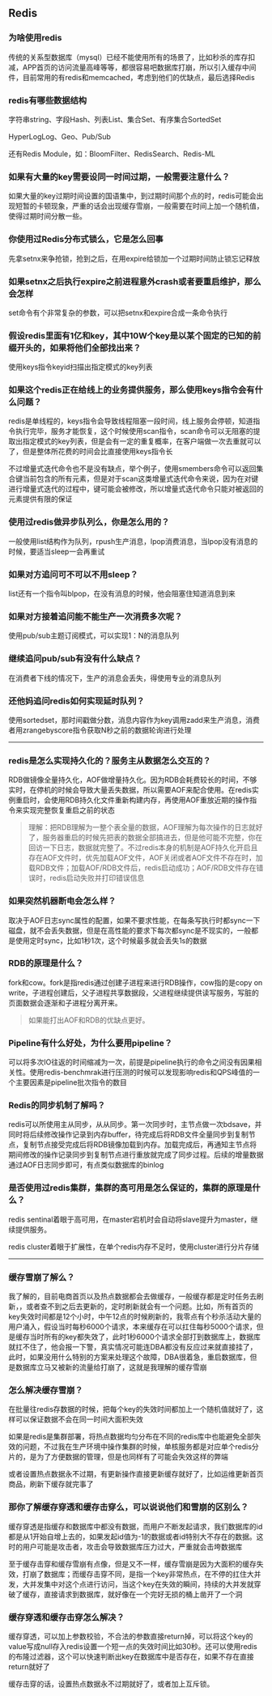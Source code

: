 ## Redis

### 为啥使用redis

传统的关系型数据库（mysql）已经不能使用所有的场景了，比如秒杀的库存扣减，APP首页的访问流量高峰等等，都很容易吧数据库打崩，所以引入缓存中间件，目前常用的有redis和memcached，考虑到他们的优缺点，最后选择Redis

### redis有哪些数据结构

字符串string、字段Hash、列表List、集合Set、有序集合SortedSet

HyperLogLog、Geo、Pub/Sub

还有Redis Module，如：BloomFilter、RedisSearch、Redis-ML

### 如果有大量的key需要设同一时间过期，一般需要注意什么？

如果大量的key过期时间设置的国语集中，到过期时间那个点的时，redis可能会出现短暂的卡顿现象，严重的话会出现缓存雪崩，一般需要在时间上加一个随机值，使得过期时间分散一些。

### 你使用过Redis分布式锁么，它是怎么回事

先拿setnx来争抢锁，抢到之后，在用expire给锁加一个过期时间防止锁忘记释放

### 如果setnx之后执行expire之前进程意外crash或者要重启维护，那么会怎样

set命令有个非常复杂的参数，可以把setnx和expire合成一条命令执行

### 假设redis里面有1亿和key，其中10W个key是以某个固定的已知的前缀开头的，如果将他们全部找出来？

使用keys指令keyid扫描出指定模式的key列表

### 如果这个redis正在给线上的业务提供服务，那么使用keys指令会有什么问题？

redis是单线程的，keys指令会导致线程阻塞一段时间，线上服务会停顿，知道指令执行完毕，服务才能恢复，这个时候使用scan指令，scan命令可以无阻塞的提取出指定模式的key列表，但是会有一定的重复概率，在客户端做一次去重就可以了，但是整体所花费的时间会比直接使用keys指令长

不过增量式迭代命令也不是没有缺点，举个例子，使用smembers命令可以返回集合键当前包含的所有元素，但是对于scan这类增量式迭代命令来说，因为在对键进行增量式迭代的过程中，键可能会被修改，所以增量式迭代命令只能对被返回的元素提供有限的保证

### 使用过redis做异步队列么，你是怎么用的？

一般使用list结构作为队列，rpush生产消息，lpop消费消息，当lpop没有消息的时候，要适当sleep一会再重试

### 如果对方追问可不可以不用sleep？

list还有一个指令叫blpop，在没有消息的时候，他会阻塞住知道消息到来

### 如果对方接着追问能不能生产一次消费多次呢？

使用pub/sub主题订阅模式，可以实现1：N的消息队列

### 继续追问pub/sub有没有什么缺点？

在消费者下线的情况下，生产的消息会丢失，得使用专业的消息队列

### 还他妈追问redis如何实现延时队列？

使用sortedset，那时间戳做分数，消息内容作为key调用zadd来生产消息，消费者用zrangebyscore指令获取N秒之前的数据轮询进行处理

---

### redis是怎么实现持久化的？服务主从数据怎么交互的？

RDB做镜像全量持久化，AOF做增量持久化。因为RDB会耗费较长的时间，不够实时，在停机的时候会导致大量丢失数据，所以需要AOF来配合使用。在redis实例重启时，会使用RDB持久化文件重新构建内存，再使用AOF重放近期的操作指令来实现完整恢复重启之前的状态

> 理解：把RDB理解为一整个表全量的数据，AOF理解为每次操作的日志就好了，服务器重启的时候先把表的数据全部搞进去，但是他可能不完整，你在回访一下日志，数据就完整了。不过redis本身的机制是AOF持久化开启且存在AOF文件时，优先加载AOF文件，AOF关闭或者AOF文件不存在时，加载RDB文件；加载AOF/RDB文件后，redis启动成功；AOF/RDB文件存在错误时，redis启动失败并打印错误信息

### 如果突然机器断电会怎么样？

取决于AOF日志sync属性的配置，如果不要求性能，在每条写执行时都sync一下磁盘，就不会丢失数据，但是在高性能的要求下每次都sync是不现实的，一般都是使用定时sync，比如1秒1次，这个时候最多就会丢失1s的数据

### RDB的原理是什么？

fork和cow。fork是指redis通过创建子进程来进行RDB操作，cow指的是copy on write，子进程创建后，父子进程共享数据段，父进程继续提供读写服务，写脏的页面数据会逐渐和子进程分离开来。

> 如果能打出AOF和RDB的优缺点更好。

### Pipeline有什么好处，为什么要用pipeline？

可以将多次IO往返的时间缩减为一次，前提是pipeline执行的命令之间没有因果相关性。使用redis-benchmrak进行压测的时候可以发现影响redis和QPS峰值的一个主要因素是pipeline批次指令的数目

### Redis的同步机制了解吗？

redis可以所使用主从同步，从从同步。第一次同步时，主节点做一次bdsave，并同时将后续修改操作记录到内存buffer，待完成后将RDB文件全量同步到复制节点，复制节点接受完成后将RDB镜像加载到内存。加载完成后，再通知主节点将期间修改的操作记录同步到复制节点进行重放就完成了同步过程。后续的增量数据通过AOF日志同步即可，有点类似数据库的binlog

### 是否使用过redis集群，集群的高可用是怎么保证的，集群的原理是什么？

redis sentinal着眼于高可用，在master宕机时会自动将slave提升为master，继续提供服务。

redis cluster着眼于扩展性，在单个redis内存不足时，使用cluster进行分片存储

---

### 缓存雪崩了解么？

我了解的，目前电商首页以及热点数据都会去做缓存，一般缓存都是定时任务去刷新，，或者查不到之后去更新的，定时刷新就会有一个问题。比如，所有首页的key失效时间都是12个小时，中午12点的时候刷新的，我零点有个秒杀活动大量的用户涌入，假设当时每秒6000个请求，本来缓存在可以扛住每秒5000个请求，但是缓存当时所有的key都失效了，此时1秒6000个请求全部打到数据库上，数据库就扛不住了，他会报一下警，真实情况可能连DBA都没有反应过来就直接挂了，此时，如果没用什么特别的方案来处理这个故障，DBA很着急，重启数据库，但是数据库立马又被新的流量给打崩了，这就是我理解的缓存雪崩

### 怎么解决缓存雪崩？

在批量往redis存数据的时候，把每个key的失效时间都加上一个随机值就好了，这样可以保证数据不会在同一时间大面积失效

如果是redis是集群部署，将热点数据均匀分布在不同的redis库中也能避免全部失效的问题，不过我在生产环境中操作集群的时候，单核服务都是对应单个redis分片的，是为了方便数据的管理，但是也同样有了可能会失效这样的弊端

或者设置热点数据永不过期，有更新操作直接更新缓存就好了，比如运维更新首页商品，刷新下缓存就完事了

### 那你了解缓存穿透和缓存击穿么，可以说说他们和雪崩的区别么？

缓存穿透是指缓存和数据库中都没有数据，而用户不断发起请求，我们数据库的id都是从1开始自增上去的，如果发起id值为-1的数据或者id特别大不存在的数据。这时的用户可能是攻击者，攻击会导致数据库压力过大，严重就会击垮数据库

至于缓存击穿和缓存雪崩有点像，但是又不一样，缓存雪崩是因为大面积的缓存失效，打崩了数据库；而缓存击穿不同，是指一个key非常热点，在不停的扛住大并发，大并发集中对这个点进行访问，当这个key在失效的瞬间，持续的大并发就穿破了缓存，直接请求到数据库，就好像在一个完好无损的桶上凿开了一个洞

### 缓存穿透和缓存击穿怎么解决？

缓存穿透，可以加上参数校验，不合法的参数直接return掉，可以将这个key的value写成null存入redis设置一个短一点的失效时间比如30秒。还可以使用redis的布隆过滤器，这个可以快速判断出key在数据库中是否存在，如果不存在直接return就好了

缓存击穿的话，设置热点数据永不过期就好了，或者加上互斥锁。